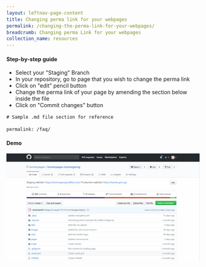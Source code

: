 ```yaml
---
layout: leftnav-page-content
title: Changing perma link for your webpages
permalink: /changing-the-perma-link-for-your-webpages/
breadcrumb: Changing perma Link for your webpages
collection_name: resources
---
```


#### **Step-by-step guide**
* Select your "Staging" Branch
* In your repository, go to page that you wish to change the perma link
* Click on "edit" pencil button
* Change the perma link of your page by amending the section below inside the file
* Click on "Commit changes" button

```
# Sample .md file section for reference

permalink: /faq/
```

#### **Demo**
![Editing File to Your Repository](/images/resources/changing-the-perma-link-of-your-webpages.gif)
